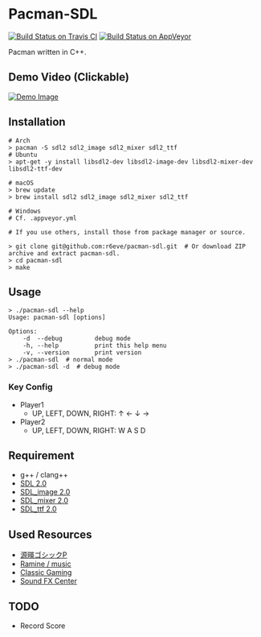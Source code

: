 Pacman-SDL
==========
[![Build Status on Travis CI][]][Travis CI Results]
[![Build Status on AppVeyor][]][AppVeyor Results]

Pacman written in C++.

## Demo Video (Clickable)

[![Demo Image][]][Demo Video]

## Installation

```console
# Arch
> pacman -S sdl2 sdl2_image sdl2_mixer sdl2_ttf
# Ubuntu
> apt-get -y install libsdl2-dev libsdl2-image-dev libsdl2-mixer-dev libsdl2-ttf-dev

# macOS
> brew update
> brew install sdl2 sdl2_image sdl2_mixer sdl2_ttf

# Windows
# Cf. .appveyor.yml

# If you use others, install those from package manager or source.

> git clone git@github.com:r6eve/pacman-sdl.git  # Or download ZIP archive and extract pacman-sdl.
> cd pacman-sdl
> make
```

## Usage

```console
> ./pacman-sdl --help
Usage: pacman-sdl [options]

Options:
    -d  --debug         debug mode
    -h, --help          print this help menu
    -v, --version       print version
> ./pacman-sdl  # normal mode
> ./pacman-sdl -d  # debug mode
```

### Key Config

* Player1
  * UP, LEFT, DOWN, RIGHT: ↑ ← ↓ →
* Player2
  * UP, LEFT, DOWN, RIGHT: W A S D

## Requirement

* g++ / clang++
* [SDL 2.0][]
* [SDL_image 2.0][]
* [SDL_mixer 2.0][]
* [SDL_ttf 2.0][]

## Used Resources

* [源暎ゴシックP][]
* [Ramine / music][]
* [Classic Gaming][]
* [Sound FX Center][]

## TODO

* Record Score

[Build Status on Travis CI]: https://travis-ci.org/r6eve/pacman-sdl.svg?branch=master
[Travis CI Results]: https://travis-ci.org/r6eve/pacman-sdl
[Build Status on AppVeyor]: https://ci.appveyor.com/api/projects/status/r0owflvuqcyl651d?svg=true
[AppVeyor Results]: https://ci.appveyor.com/project/r6eve/pacman-sdl
[Demo Image]: http://img.youtube.com/vi/jTj5H4HFE68/0.jpg
[Demo Video]: https://youtu.be/jTj5H4HFE68
[SDL 2.0]: http://www.libsdl.org/
[SDL_image 2.0]: https://www.libsdl.org/projects/SDL_image/
[SDL_mixer 2.0]: https://www.libsdl.org/projects/SDL_mixer/
[SDL_ttf 2.0]: https://www.libsdl.org/projects/SDL_ttf/
[源暎ゴシックP]: https://okoneya.jp/font/genei-antique.html
[Ramine / music]: http://2ram.com/music.php
[Classic Gaming]: http://www.classicgaming.cc/classics/pac-man/sounds.php
[Sound FX Center]: http://soundfxcenter.com/download-sound/pacman-siren-sound-effect/
